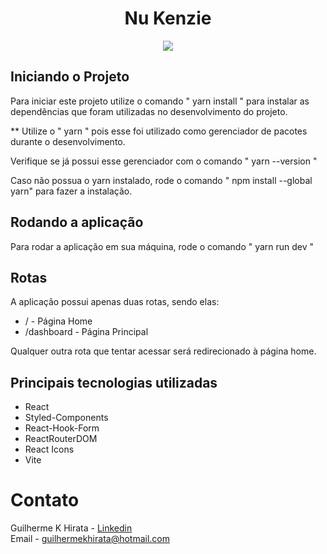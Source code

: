 <h1 align="center"> Nu Kenzie </h1>

<p align="center">

<img src="http://img.shields.io/static/v1?label=STATUS&message=EM%20DESENVOLVIMENTO&color=GREEN&style=for-the-badge"/>

## Iniciando o Projeto

Para iniciar este projeto utilize o comando " yarn install " para instalar as dependências que foram utilizadas no desenvolvimento do projeto.

** Utilize o " yarn " pois esse foi utilizado como gerenciador de pacotes durante o desenvolvimento.

Verifique se já possui esse gerenciador com o comando " yarn --version "

Caso não possua o yarn instalado, rode o comando " npm install --global yarn" para fazer a instalação.

## Rodando a aplicação

Para rodar a aplicação em sua máquina, rode o comando " yarn run dev "

## Rotas

A aplicação possui apenas duas rotas, sendo elas:

<ul>
 <li>/ - Página Home </li>
 <li>/dashboard - Página Principal </li>
</ul>

Qualquer outra rota que tentar acessar será redirecionado à página home.

## Principais tecnologias utilizadas

<ul>
 <li>React</li>
 <li>Styled-Components</li>
 <li>React-Hook-Form</li>
 <li>ReactRouterDOM</li>
 <li>React Icons</li>
 <li>Vite</li>
</ul>

# Contato
Guilherme K Hirata - <a href="https://www.linkedin.com/in/guilhermekhirata/" target="_blank">Linkedin</a> <br>
Email - guilhermekhirata@hotmail.com
